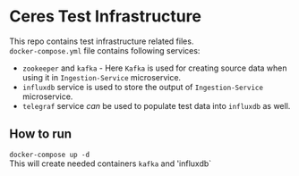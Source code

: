 # Ceres Test Infrastructure
This repo contains test infrastructure related files. </br>
`docker-compose.yml` file contains following services:
- `zookeeper` and `kafka` - Here `Kafka` is used for creating source data when using it in `Ingestion-Service` microservice.
- `influxdb` service is used to store the output of `Ingestion-Service` microservice.
- `telegraf` service _can_ be used to populate test data into `influxdb` as well.

## How to run
`docker-compose up -d` </br>
This will create needed containers `kafka` and 'influxdb`

